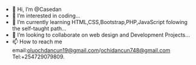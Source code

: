 - 👋 Hi, I’m @Casedan
- 👀 I’m interested in coding...
- 🌱 I’m currently learning HTML,CSS,Bootstrap,PHP,JavaScript folowing the self-taught path...
- 💞️ I’m looking to collaborate on web design and Development Projects...
- 📫 How to reach me email:oluochdancun19@gmail.com/ochidancun748@gmail.com
     Tel:+254729079809.

<!---
Casedan/Casedan is a ✨ special ✨ repository because its `README.md` (this file) appears on your GitHub profile.
You can click the Preview link to take a look at your changes.
--->
